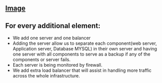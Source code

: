 ## [Image](https://imgur.com/tAj2qTr)
## For every additional element:
* We add one server and one balancer
* Adding the server allow us to separate each component(web server, Application server, Database MYSQL) in their own server and having one server with all components to serve as a backup if any of the components or server fails.
* Each server is being monitored by firewall.
* We add extra load balancer that will assist in handling more traffic across the whole infrastructure.
